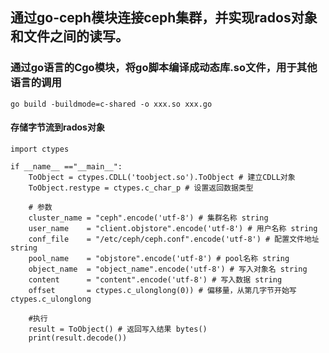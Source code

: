 ## 通过go-ceph模块连接ceph集群，并实现rados对象和文件之间的读写。

### 通过go语言的Cgo模块，将go脚本编译成动态库.so文件，用于其他语言的调用
`go build -buildmode=c-shared -o xxx.so xxx.go `

#### 存储字节流到rados对象
```
import ctypes

if __name__ =="__main__":
	ToObject = ctypes.CDLL('toobject.so').ToObject # 建立CDLL对象
	ToObject.restype = ctypes.c_char_p # 设置返回数据类型

	# 参数
	cluster_name = "ceph".encode('utf-8') # 集群名称 string
	user_name    = "client.objstore".encode('utf-8') # 用户名称 string
	conf_file    = "/etc/ceph/ceph.conf".encode('utf-8') # 配置文件地址 string
	pool_name    = "objstore".encode('utf-8') # pool名称 string
	object_name  = "object_name".encode('utf-8') # 写入对象名 string
	content      = "content".encode('utf-8') # 写入数据 string
	offset       = ctypes.c_ulonglong(0)) # 偏移量，从第几字节开始写 ctypes.c_ulonglong
	
	#执行
	result = ToObject() # 返回写入结果 bytes()
	print(result.decode())
```